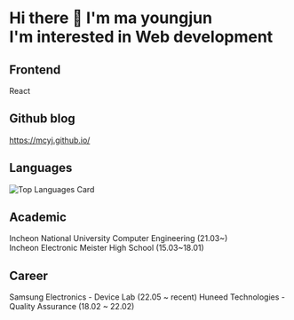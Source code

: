 # Hi there 👋 I'm ma youngjun<br> I'm interested in Web development
## Frontend
React

## Github blog
https://mcyj.github.io/

## Languages
![Top Languages Card](https://github-readme-stats.vercel.app/api/top-langs/?username=MCYJ&layout=compact)

## Academic
Incheon National University Computer Engineering (21.03~) <br>
Incheon Electronic Meister High School (15.03~18.01)

## Career
Samsung Electronics - Device Lab (22.05 ~ recent)
Huneed Technologies - Quality Assurance (18.02 ~ 22.02)

